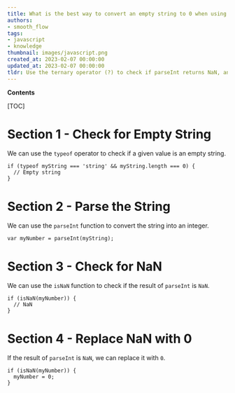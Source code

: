 ```yaml
---
title: What is the best way to convert an empty string to 0 when using parseint() to get a nan result?
authors:
- smooth_flow
tags:
- javascript
- knowledge
thumbnail: images/javascript.png
created_at: 2023-02-07 00:00:00
updated_at: 2023-02-07 00:00:00
tldr: Use the ternary operator (?) to check if parseInt returns NaN, and if so, set the value to 0.
---
```


**Contents**

[TOC]

# Section 1 - Check for Empty String

We can use the `typeof` operator to check if a given value is an empty string.

```
if (typeof myString === 'string' && myString.length === 0) {
  // Empty string
}
```

# Section 2 - Parse the String

We can use the `parseInt` function to convert the string into an integer.

```
var myNumber = parseInt(myString);
```

# Section 3 - Check for NaN

We can use the `isNaN` function to check if the result of `parseInt` is `NaN`.

```
if (isNaN(myNumber)) {
  // NaN
}
```

# Section 4 - Replace NaN with 0

If the result of `parseInt` is `NaN`, we can replace it with `0`.

```
if (isNaN(myNumber)) {
  myNumber = 0;
}
```
